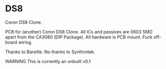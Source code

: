 # DS8
Coron DS8 Clone.

PCB for (another) Coron DS8 Clone. All ICs and passives are 0603 SMD apart from the CA3080 (DIP Package).
All hardware is PCB mount. 
Fuck off-board wiring. 

Thanks to Bareille. 
No thanks to Synthrotek.

WARNING
This is currently an unbuilt v0.1

